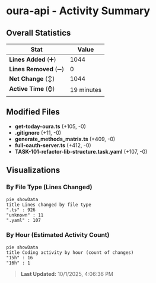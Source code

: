 # oura-api - Activity Summary 

## Overall Statistics

| Stat                   | Value                                                             |
| ---------------------- | ----------------------------------------------------------------- |
| **Lines Added** (➕)   | 1044                                          |
| **Lines Removed** (➖) | 0                                        |
| **Net Change** (↕)    | 1044                |
| **Active Time** (⌚)   | 19 minutes |


## Modified Files
- **get-today-oura.ts** (+105, -0)
- **.gitignore** (+11, -0)
- **generate_methods_matrix.ts** (+409, -0)
- **full-oauth-server.ts** (+412, -0)
- **TASK-101-refactor-lib-structure.task.yaml** (+107, -0)

## Visualizations

### By File Type (Lines Changed)

```mermaid
pie showData
title Lines changed by file type
".ts" : 926
"unknown" : 11
".yaml" : 107
```

### By Hour (Estimated Activity Count)

```mermaid
pie showData
title Coding activity by hour (count of changes)
"15h" : 16
"16h" : 1
```


> **Last Updated:** 10/1/2025, 4:06:36 PM